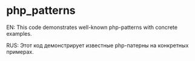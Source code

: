 # php_patterns
EN: This code demonstrates well-known php-patterns with concrete examples.

RUS: Этот код демонстрирует известные php-патерны на конкретных примерах.

